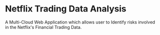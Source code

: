 # Netflix Trading Data Analysis

A Multi-Cloud Web Application which allows user to Identify risks involved in the Netflix's Financial Trading Data.
